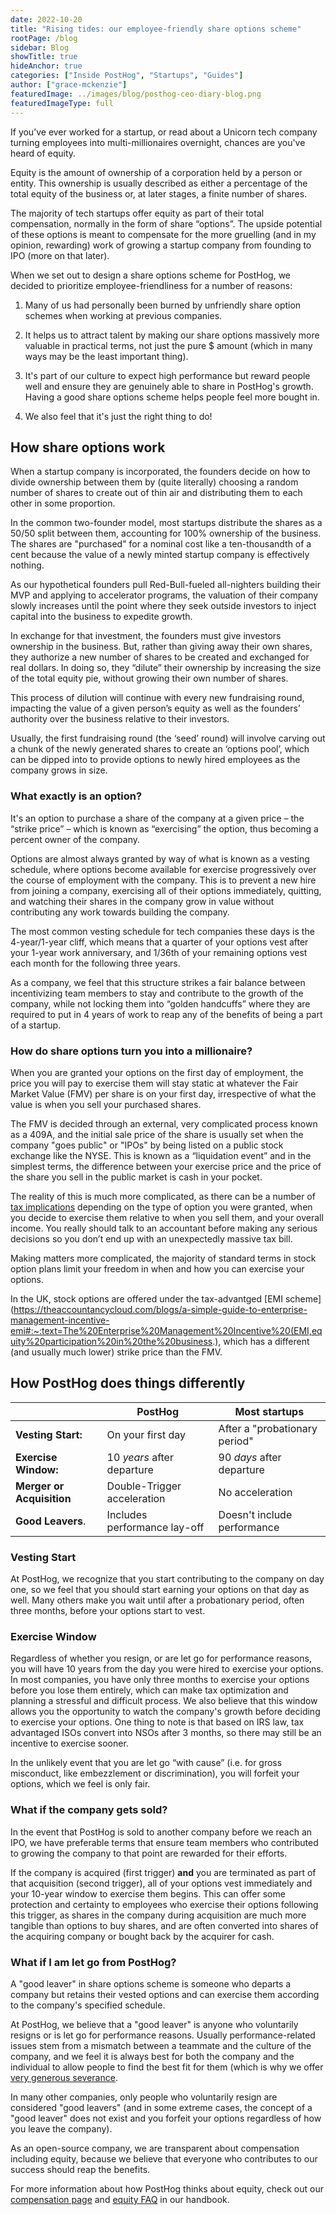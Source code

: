 ```yaml
---
date: 2022-10-20
title: "Rising tides: our employee-friendly share options scheme"
rootPage: /blog
sidebar: Blog
showTitle: true
hideAnchor: true
categories: ["Inside PostHog", "Startups", "Guides"]
author: ["grace-mckenzie"]
featuredImage: ../images/blog/posthog-ceo-diary-blog.png
featuredImageType: full
---
```


If you’ve ever worked for a startup, or read about a Unicorn tech company turning employees into multi-millionaires overnight, chances are you've heard of equity.

Equity is the amount of ownership of a corporation held by a person or entity. This ownership is usually described as either a percentage of the total equity of the business or, at later stages, a finite number of shares. 

The majority of tech startups offer equity as part of their total compensation, normally in the form of share “options”. The upside potential of these options is meant to compensate for the more gruelling (and in my opinion, rewarding) work of growing a startup company from founding to IPO (more on that later).

When we set out to design a share options scheme for PostHog, we decided to prioritize employee-friendliness for a number of reasons:

1. Many of us had personally been burned by unfriendly share option schemes when working at previous companies.

2. It helps us to attract talent by making our share options massively more valuable in practical terms, not just the pure $ amount (which in many ways may be the least important thing).

3. It's part of our culture to expect high performance but reward people well and ensure they are genuinely able to share in PostHog's growth. Having a good share options scheme helps people feel more bought in.

4. We also feel that it's just the right thing to do!

## How share options work

When a startup company is incorporated, the founders decide on how to divide ownership between them by (quite literally) choosing a random number of shares to create out of thin air and distributing them to each other in some proportion. 

In the common two-founder model, most startups distribute the shares as a 50/50 split between them, accounting for 100% ownership of the business. The shares are "purchased" for a nominal cost like a ten-thousandth of a cent because the value of a newly minted startup company is effectively nothing.

As our hypothetical founders pull Red-Bull-fueled all-nighters building their MVP and applying to accelerator programs, the valuation of their company slowly increases until the point where they seek outside investors to inject capital into the business to expedite growth. 

In exchange for that investment, the founders must give investors ownership in the business. But, rather than giving away their own shares, they authorize a new number of shares to be created and exchanged for real dollars. In doing so, they “dilute” their ownership by increasing the size of the total equity pie, without growing their own number of shares. 

This process of dilution will continue with every new fundraising round, impacting the value of a given person’s equity as well as the founders’ authority over the business relative to their investors.

Usually, the first fundraising round (the ‘seed’ round) will involve carving out a chunk of the newly generated shares to create an ‘options pool’, which can be dipped into to provide options to newly hired employees as the company grows in size. 

### What exactly is an option? 

It's an option to purchase a share of the company at a given price – the “strike price” – which is known as “exercising” the option, thus becoming a percent owner of the company. 

Options are almost always granted by way of what is known as a vesting schedule, where options become available for exercise progressively over the course of employment with the company. This is to prevent a new hire from joining a company, exercising all of their options immediately, quitting, and watching their shares in the company grow in value without contributing any work towards building the company. 

The most common vesting schedule for tech companies these days is the 4-year/1-year cliff, which means that a quarter of your options vest after your 1-year work anniversary, and 1/36th of your remaining options vest each month for the following three years. 

As a company, we feel that this structure strikes a fair balance between incentivizing team members to stay and contribute to the growth of the company, while not locking them into “golden handcuffs” where they are required to put in 4 years of work to reap any of the benefits of being a part of a startup.

### How do share options turn you into a millionaire? 

When you are granted your options on the first day of employment, the price you will pay to exercise them will stay static at whatever the Fair Market Value (FMV) per share is on your first day, irrespective of what the value is when you sell your purchased shares. 

The FMV is decided through an external, very complicated process known as a 409A, and the initial sale price of the share is usually set when the company "goes public" or "IPOs" by being listed on a public stock exchange like the NYSE. This is known as a “liquidation event” and in the simplest terms, the difference between your exercise price and the price of the share you sell in the public market is cash in your pocket. 

The reality of this is much more complicated, as there can be a number of [tax implications](https://secfi.com/learn/exercise-stock-options-tax-implications) depending on the type of option you were granted, when you decide to exercise them relative to when you sell them, and your overall income. You really should talk to an accountant before making any serious decisions so you don’t end up with an unexpectedly massive tax bill.

Making matters more complicated, the majority of standard terms in stock option plans limit your freedom in when and how you can exercise your options.

In the UK, stock options are offered under the tax-advantged [EMI scheme](https://theaccountancycloud.com/blogs/a-simple-guide-to-enterprise-management-incentive-emi#:~:text=The%20Enterprise%20Management%20Incentive%20(EMI,equity%20participation%20in%20the%20business.), which has a different (and usually much lower) strike price than the FMV.

## How PostHog does things differently

|                           | **PostHog**                 | **Most startups**           |
|---------------------------|-----------------------------|------------------------------|
| **Vesting Start:**        | On your first day           | After a "probationary period"|
| **Exercise Window:**      | 10 _years_ after departure  | 90 _days_ after departure    |
| **Merger or Acquisition** | Double-Trigger acceleration | No acceleration              |
| **Good Leavers**.         | Includes performance lay-off| Doesn't include performance  |

### Vesting Start

At PostHog, we recognize that you start contributing to the company on day one, so we feel that you should start earning your options on that day as well. Many others make you wait until after a probationary period, often three months, before your options start to vest.

### Exercise Window

Regardless of whether you resign, or are let go for performance reasons, you will have 10 years from the day you were hired to exercise your options. In most companies, you have only three months to exercise your options before you lose them entirely, which can make tax optimization and planning a stressful and difficult process. We also believe that this window allows you the opportunity to watch the company's growth before deciding to exercise your options. One thing to note is that based on IRS law, tax advantaged ISOs convert into NSOs after 3 months, so there may still be an incentive to exercise sooner.

In the unlikely event that you are let go “with cause” (i.e. for gross misconduct, like embezzlement or discrimination), you will forfeit your options, which we feel is only fair.

### What if the company gets sold?

In the event that PostHog is sold to another company before we reach an IPO, we have preferable terms that ensure team members who contributed to growing the company to that point are rewarded for their efforts. 

If the company is acquired (first trigger) **and** you are terminated as part of that acquisition (second trigger), all of your options vest immediately and your 10-year window to exercise them begins. This can offer some protection and certainty to employees who exercise their options following this trigger, as shares in the company during acquisition are much more tangible than options to buy shares, and are often converted into shares of the acquiring company or bought back by the acquirer for cash.

### What if I am let go from PostHog?

A "good leaver" in share options scheme is someone who departs a company but retains their vested options and can exercise them according to the company's specified schedule. 

At PostHog, we believe that a "good leaver" is anyone who voluntarily resigns or is let go for performance reasons. Usually performance-related issues stem from a mismatch between a teammate and the culture of the company, and we feel it is always best for both the company and the individual to allow people to find the best fit for them (which is why we offer [very generous severance](https://posthog.com/handbook/people/compensation#severance).

In many other companies, only people who voluntarily resign are considered "good leavers" (and in some extreme cases, the concept of a "good leaver" does not exist and you forfeit your options regardless of how you leave the company).

As an open-source company, we are transparent about compensation including equity, because we believe that everyone who contributes to our success should reap the benefits. 

For more information about how PostHog thinks about equity, check out our [compensation page](/handbook/people/compensation) and [equity FAQ](/people/share-options) in our handbook.
